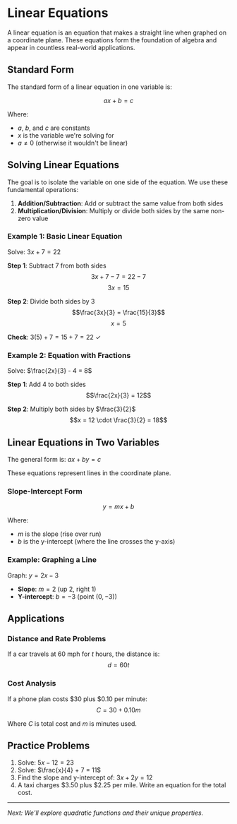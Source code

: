 # Linear Equations

A linear equation is an equation that makes a straight line when graphed on a coordinate plane. These equations form the foundation of algebra and appear in countless real-world applications.

## Standard Form

The standard form of a linear equation in one variable is:

$$ax + b = c$$

Where:
- $a$, $b$, and $c$ are constants
- $x$ is the variable we're solving for
- $a \neq 0$ (otherwise it wouldn't be linear)

## Solving Linear Equations

The goal is to isolate the variable on one side of the equation. We use these fundamental operations:

1. **Addition/Subtraction**: Add or subtract the same value from both sides
2. **Multiplication/Division**: Multiply or divide both sides by the same non-zero value

### Example 1: Basic Linear Equation

Solve: $3x + 7 = 22$

**Step 1**: Subtract 7 from both sides
$$3x + 7 - 7 = 22 - 7$$
$$3x = 15$$

**Step 2**: Divide both sides by 3
$$\frac{3x}{3} = \frac{15}{3}$$
$$x = 5$$

**Check**: $3(5) + 7 = 15 + 7 = 22$ ✓

### Example 2: Equation with Fractions

Solve: $\frac{2x}{3} - 4 = 8$

**Step 1**: Add 4 to both sides
$$\frac{2x}{3} = 12$$

**Step 2**: Multiply both sides by $\frac{3}{2}$
$$x = 12 \cdot \frac{3}{2} = 18$$

## Linear Equations in Two Variables

The general form is: $ax + by = c$

These equations represent lines in the coordinate plane.

### Slope-Intercept Form

$$y = mx + b$$

Where:
- $m$ is the slope (rise over run)
- $b$ is the y-intercept (where the line crosses the y-axis)

### Example: Graphing a Line

Graph: $y = 2x - 3$

- **Slope**: $m = 2$ (up 2, right 1)
- **Y-intercept**: $b = -3$ (point $(0, -3)$)

## Applications

### Distance and Rate Problems

If a car travels at 60 mph for $t$ hours, the distance is:
$$d = 60t$$

### Cost Analysis

If a phone plan costs $30 plus $0.10 per minute:
$$C = 30 + 0.10m$$

Where $C$ is total cost and $m$ is minutes used.

## Practice Problems

1. Solve: $5x - 12 = 23$
2. Solve: $\frac{x}{4} + 7 = 11$
3. Find the slope and y-intercept of: $3x + 2y = 12$
4. A taxi charges $3.50 plus $2.25 per mile. Write an equation for the total cost.

---

*Next: We'll explore quadratic functions and their unique properties.*
